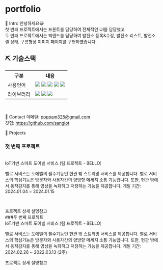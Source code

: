 # portfolio

📌 Intro
안녕하세요😀
<br>
첫 번째 프로젝트에서는 프론트를 담당하여 전체적인 UI를 담당했고
<br>
두 번째 프로젝트에서는 백엔드를 담당하여 발전소 등록&수정, 발전소 리스트, 발전소 셀 상태, 구름형상 이미지 페이지를 구현하였습니다.

## ⛏ 기술스택
<table>
    <tr>
        <th>구분</th>
        <th>내용</th>
    </tr>
    <tr>
        <td>사용언어</td>
        <td>
           <img src="https://img.shields.io/badge/Python-3776AB?style=for-the-badge&logo=Python&logoColor=white"/> 
           <img src="https://img.shields.io/badge/Java-007396?style=for-the-badge&logo=java&logoColor=white"/> 
           <img src="https://img.shields.io/badge/javascript-F7DF1E?style=for-the-badge&logo=javascript&logoColor=black">
           <img src="https://img.shields.io/badge/HTML-E34F26?style=for-the-badge&logo=html5&logoColor=white">
           <img src="https://img.shields.io/badge/CSS-1572B6?style=for-the-badge&logo=css3&logoColor=white">
        </td>
    </tr>
    <tr>
        <td>라이브러리</td>
        <td>
            <img src="https://img.shields.io/badge/Flask-000000?style=for-the-badge&logo=Flask&logoColor=white"/> 
            <img src="https://img.shields.io/badge/Spring Boot-6DB33F?style=for-the-badge&logo=Spring Boot&logoColor=white"/>
            <img src="https://img.shields.io/badge/Sass-CC6699?style=flat-square&logo=Sass&logoColor=white"/>
        </td>
    </tr>
</table>
<br>



📌 Contact
이메일: poppam325@gmail.com
<br>깃헙: https://github.com/sangiot

📌 Projects

### 첫 번째 프로젝트
<br>IoT기반 스마트 도어벨 서비스 (팀 프로젝트 - BELLO)

벨로 서비스는 도에벨의 필수기능인 현관 밖 스트리밍 서비스를 제공합니다.
벨로 서비스의 핵심기능은 방문자와 사용자간의 양방향 메세지 소통 기능입니다.
또한, 현관 밖에서 동작감지를 통해 영상을 녹화하고 저장하는 기능을 제공합니다.
개발 기간: 2024.01.04 ~ 2024.01.15

<br>

프로젝트 상세 설명참고
<br>
###두 번째 프로젝트
<br>IoT기반 스마트 도어벨 서비스 (팀 프로젝트 - BELLO)

벨로 서비스는 도에벨의 필수기능인 현관 밖 스트리밍 서비스를 제공합니다.
벨로 서비스의 핵심기능은 방문자와 사용자간의 양방향 메세지 소통 기능입니다.
또한, 현관 밖에서 동작감지를 통해 영상을 녹화하고 저장하는 기능을 제공합니다.
개발 기간: 2024.02.26 ~ 2022.03.13 (2주)





프로젝트 상세 설명참고

